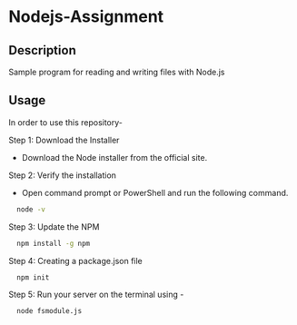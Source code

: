 # Nodejs-Assignment

## Description
Sample program for reading and writing files with Node.js   

## Usage
In order to use this repository-

Step 1: Download the Installer
* Download the Node installer from the official site.

Step 2: Verify the installation
* Open command prompt or PowerShell and run the following command.
```bash
  node -v
```
Step 3: Update the NPM
```bash
  npm install -g npm
```

Step 4: Creating a package.json file
```bash
  npm init
```
Step 5: Run your server on the terminal using -
```bash
  node fsmodule.js
```
